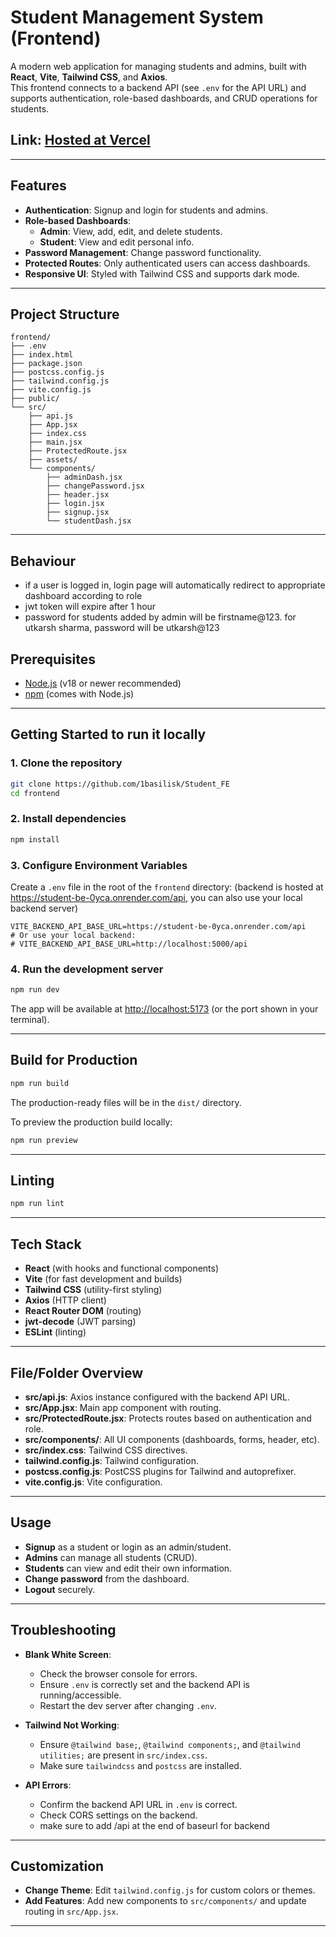 # Student Management System (Frontend)

A modern web application for managing students and admins, built with **React**, **Vite**, **Tailwind CSS**, and **Axios**.  
This frontend connects to a backend API (see `.env` for the API URL) and supports authentication, role-based dashboards, and CRUD operations for students.


## Link: [Hosted at Vercel](https://student-fe-three.vercel.app/)
---

## Features

- **Authentication**: Signup and login for students and admins.
- **Role-based Dashboards**:
  - **Admin**: View, add, edit, and delete students.
  - **Student**: View and edit personal info.
- **Password Management**: Change password functionality.
- **Protected Routes**: Only authenticated users can access dashboards.
- **Responsive UI**: Styled with Tailwind CSS and supports dark mode.

---

## Project Structure

```
frontend/
├── .env
├── index.html
├── package.json
├── postcss.config.js
├── tailwind.config.js
├── vite.config.js
├── public/
└── src/
    ├── api.js
    ├── App.jsx
    ├── index.css
    ├── main.jsx
    ├── ProtectedRoute.jsx
    ├── assets/
    └── components/
        ├── adminDash.jsx
        ├── changePassword.jsx
        ├── header.jsx
        ├── login.jsx
        ├── signup.jsx
        └── studentDash.jsx
```

---

## Behaviour
- if a user is logged in, login page will automatically redirect to appropriate dashboard according to role
- jwt token will expire after 1 hour
- password for students added by admin will be firstname@123. for utkarsh sharma, password will be utkarsh@123

## Prerequisites

- [Node.js](https://nodejs.org/) (v18 or newer recommended)
- [npm](https://www.npmjs.com/) (comes with Node.js)

---

## Getting Started to run it locally

### 1. **Clone the repository**

```sh
git clone https://github.com/1basilisk/Student_FE
cd frontend
```

### 2. **Install dependencies**

```sh
npm install
```

### 3. **Configure Environment Variables**

Create a `.env` file in the root of the `frontend` directory:
(backend is hosted at https://student-be-0yca.onrender.com/api, you can also use your local backend server)

```
VITE_BACKEND_API_BASE_URL=https://student-be-0yca.onrender.com/api 
# Or use your local backend:
# VITE_BACKEND_API_BASE_URL=http://localhost:5000/api
```

### 4. **Run the development server**

```sh
npm run dev
```

The app will be available at [http://localhost:5173](http://localhost:5173) (or the port shown in your terminal).

---

## Build for Production

```sh
npm run build
```

The production-ready files will be in the `dist/` directory.

To preview the production build locally:

```sh
npm run preview
```

---

## Linting

```sh
npm run lint
```

---

## Tech Stack

- **React** (with hooks and functional components)
- **Vite** (for fast development and builds)
- **Tailwind CSS** (utility-first styling)
- **Axios** (HTTP client)
- **React Router DOM** (routing)
- **jwt-decode** (JWT parsing)
- **ESLint** (linting)

---

## File/Folder Overview

- **src/api.js**: Axios instance configured with the backend API URL.
- **src/App.jsx**: Main app component with routing.
- **src/ProtectedRoute.jsx**: Protects routes based on authentication and role.
- **src/components/**: All UI components (dashboards, forms, header, etc).
- **src/index.css**: Tailwind CSS directives.
- **tailwind.config.js**: Tailwind configuration.
- **postcss.config.js**: PostCSS plugins for Tailwind and autoprefixer.
- **vite.config.js**: Vite configuration.

---

## Usage

- **Signup** as a student or login as an admin/student.
- **Admins** can manage all students (CRUD).
- **Students** can view and edit their own information.
- **Change password** from the dashboard.
- **Logout** securely.

---

## Troubleshooting

- **Blank White Screen**:  
  - Check the browser console for errors.
  - Ensure `.env` is correctly set and the backend API is running/accessible.
  - Restart the dev server after changing `.env`.

- **Tailwind Not Working**:  
  - Ensure `@tailwind base;`, `@tailwind components;`, and `@tailwind utilities;` are present in `src/index.css`.
  - Make sure `tailwindcss` and `postcss` are installed.

- **API Errors**:  
  - Confirm the backend API URL in `.env` is correct.
  - Check CORS settings on the backend.
  - make sure to add /api at the end of baseurl for backend

---

## Customization

- **Change Theme**: Edit `tailwind.config.js` for custom colors or themes.
- **Add Features**: Add new components to `src/components/` and update routing in `src/App.jsx`.

---

